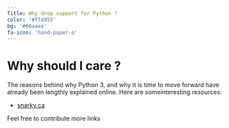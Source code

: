 ```yaml
---
Title: Why drop support for Python ?
color: '#ffdd55'
bg: '#66aaee'
fa-icon: 'hand-paper-o'
---
```


# Why should I care ?

The reasons behind why Python 3, and why it is time to move forward have already been lengthly explained online.
Here are someinteresting resources:

- [snarky.ca](http://www.snarky.ca/why-python-3-exists)


Feel free to contribute more links
